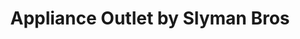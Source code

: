 ---
title: "Appliance Outlet by Slyman Bros"
url: /manchester/appliance-outlet-by-slyman-bros/
shop: shop
---